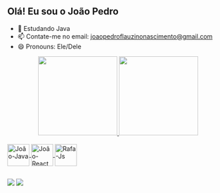 ## Olá! Eu sou o João Pedro

- 🌱 Estudando Java
- 📫 Contate-me no email: joaopedroflauzinonascimento@gmail.com
- 😄 Pronouns: Ele/Dele

<div align="center">
  <a href="https://github.com/JoaoPedroFN19">
  <img height="180em" src="https://github-readme-stats.vercel.app/api?username=JoaoPedroFN19&show_icons=true&theme=highcontrast&include_all_commits=true&count_private=true"/>
  <img height="180em" src="https://github-readme-stats.vercel.app/api/top-langs/?username=JoaoPedroFN19&layout=compact&langs_count=7&theme=highcontrast"/>
</div>
  
  <div style="display: inline_block"><br>
  <img align="center" alt="João-Java" height="50" width="50" src="https://cdn.jsdelivr.net/gh/devicons/devicon/icons/java/java-original-wordmark.svg">
  <img align="center" alt="João-React" height="50" width="50" src="https://cdn.jsdelivr.net/gh/devicons/devicon/icons/react/react-original-wordmark.svg">
  <img align="center" alt="Rafa-Js" height="50" width="50" src="https://cdn.jsdelivr.net/gh/devicons/devicon/icons/mysql/mysql-original-wordmark.svg">  
</div>
  
  ##
  
  <div> 
  <a href = "joaopedroflauzinonascimento@gmail.com"><img src="https://img.shields.io/badge/-Gmail-%23333?style=for-the-badge&logo=gmail&logoColor=white" target="_blank"></a>
  <a href="https://www.linkedin.com/in/joão-pedro-flauzino-nascimento-4a931b232/" target="_blank"><img src="https://img.shields.io/badge/-LinkedIn-%230077B5?style=for-the-badge&logo=linkedin&logoColor=white" target="_blank"></a> 
</div>
